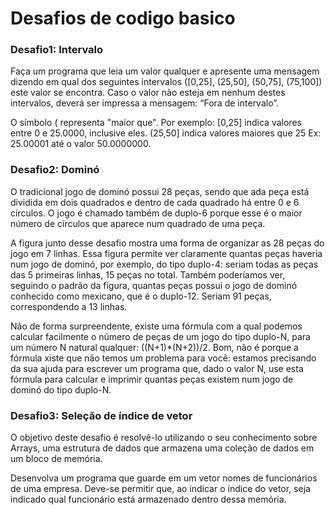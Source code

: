 # Desafios de codigo basico

### Desafio1: Intervalo

Faça um programa que leia um valor qualquer e apresente uma mensagem dizendo
em qual dos seguintes intervalos ([0,25], (25,50], (50,75], (75,100]) este valor
se encontra. Caso o valor não esteja em nenhum destes intervalos, deverá ser
impressa a mensagem: “Fora de intervalo”.

O símbolo ( representa "maior que". Por exemplo: [0,25]  indica valores entre
0 e 25.0000, inclusive eles. (25,50] indica valores maiores que 25 Ex: 25.00001
até o valor 50.0000000.

### Desafio2: Dominó

O tradicional jogo de dominó possui 28 peças, sendo que ada peça está dividida em dois quadrados
e dentro de cada quadrado há entre 0 e 6 círculos. O jogo é chamado também de duplo-6 porque esse é
o maior número de círculos que aparece num quadrado de uma peça.

A figura junto desse desafio mostra uma forma de organizar as 28 peças do jogo em 7 linhas. 
Essa figura permite ver claramente quantas peças haveria num jogo de dominó, por exemplo, do tipo duplo-4:
seriam todas as peças das 5 primeiras linhas, 15 peças no total. Também poderíamos ver, seguindo o padrão
da figura, quantas peças possui o jogo de dominó conhecido como mexicano, que é o duplo-12. Seriam 91 peças,
correspondendo a 13 linhas.

Não de forma surpreendente, existe uma fórmula com a qual podemos calcular facilmente o número de peças de
um jogo do tipo duplo-N, para um número N natural qualquer: ((N+1)*(N+2))/2. Bom, não é porque a fórmula 
xiste que não temos um problema para você: estamos precisando da sua ajuda para escrever um programa que,
dado o valor N, use esta fórmula para calcular e imprimir quantas peças existem num jogo de dominó do tipo duplo-N.

### Desafio3: Seleção de índice de vetor

O objetivo deste desafio é resolvê-lo utilizando o seu conhecimento sobre Arrays,
uma estrutura de dados que armazena uma coleção de dados em um bloco de memória.

Desenvolva um programa que guarde em um vetor nomes de funcionários de uma empresa.
Deve-se permitir que, ao indicar o índice do vetor, seja indicado qual funcionário
está armazenado dentro dessa memória.
